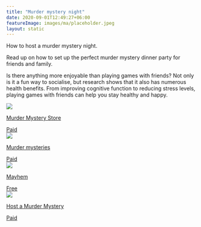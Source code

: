 ```yaml
---
title: "Murder mystery night"
date: 2020-09-01T12:49:27+06:00
featureImage: images/ma/placeholder.jpeg
layout: static
---
```


How to host a murder mystery night.

Read up on how to set up the perfect murder mystery dinner party for friends and family.

Is there anything more enjoyable than playing games with friends? Not only is it a fun way to socialise, but research shows that it also has numerous health benefits. From improving cognitive function to reducing stress levels, playing games with friends can help you stay healthy and happy.

<a class="ma-link" href="https://www.murdermysterystore.co.uk/article.asp?id=78"><div class="ma-card ma-card-Community"><div class="ma-icon"><img src ="/images/icon-pound.png"/></div><div class="ma-name"><p>Murder Mystery Store</p></div><div class="ma-paid-text"><span>Paid</span></div></div></a><a class="ma-link" href="https://murdermysteryinvestigations.com/"><div class="ma-card ma-card-Community"><div class="ma-icon"><img src ="/images/icon-pound.png"/></div><div class="ma-name"><p>Murder mysteries</p></div><div class="ma-paid-text"><span>Paid</span></div></div></a><a class="ma-link" href="https://www.mayhem.org.uk/murder-mystery-types/free-murder-mysteries/"><div class="ma-card ma-card-Community"><div class="ma-icon"><img src ="/images/icon-check.png"/></div><div class="ma-name"><p>Mayhem</p></div><div class="ma-paid-text"><span>Free</span></div></div></a><a class="ma-link" href="https://www.hostamurdermystery.co.uk/"><div class="ma-card ma-card-Community"><div class="ma-icon"><img src ="/images/icon-pound.png"/></div><div class="ma-name"><p>Host a Murder Mystery</p></div><div class="ma-paid-text"><span>Paid</span></div></div></a>  

<br/><br/>






